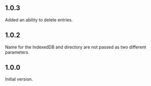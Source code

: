 ## 1.0.3

Added an ability to delete entries.

## 1.0.2

Name for the IndexedDB and directory are not passed as two different parameters.

## 1.0.0

Initial version.